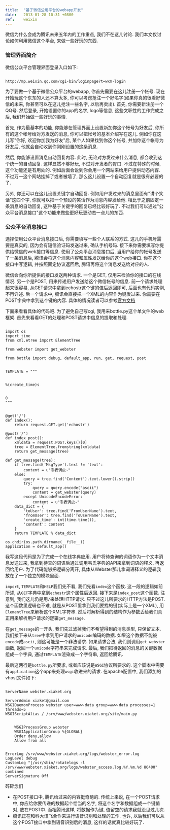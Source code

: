 ```yaml
---
title:  "基于微信公用平台的webapp开发"
date:   2013-01-28 10:31 +0800
ref:    weixin
---
```


微信为什么会成为腾讯未来五年内的工作重点, 我们不在这儿讨论. 我们本文仅讨论如何利用微信这个平台, 来做一些好玩的东西.

### 管理界面简介

微信公众平台管理界面登录入口如下:

<pre class="code"><code>
http://mp.weixin.qq.com/cgi-bin/loginpage?t=wxm-login
</code></pre>

为了要做一个基于微信公众平台的webapp, 你首先需要在这儿注册一个帐号. 现在开始玩这个东东的人还不算太多, 你可以考虑抢注一个好名字(如果你真的很看好微信的未来, 你甚至可以在这儿抢注一些名字, 以后再卖出). 首先, 你需要新注册一个QQ号. 然后登录, 开始设置你的app的名字, logo等信息, 这些文职性的工作完成之后, 我们开始做一些好玩的事情.

首先, 作为最基本的功能, 你能够在管理界面上设置新加你这个帐号为好友后, 你所有的这个帐号给对方发送的消息, 你可以把帐号的基本介绍写在这儿. 例如你在这儿写"你好, 欢迎你加我为好友"后, 某个人如果找到你这个帐号, 并加你这个帐号为好友后, 他就会自动收到你刚刚设置的这条消息.

然后, 你能够设置消息自动回复内容. 此时, 无论对方发过来什么消息, 都会收到这个统一的自动回复. 这样显然不够好玩, 不过对开发者的胃口. 不过在特殊的时候, 这个功能还是有用处的. 例如后面会说到你会用一个网站来给用户提供动态内容. 不过万一这个网站挂掉了或者被墙了, 那么这儿设置一个自动回复就是很有必要的了.

另外, 你还可以在这儿设置关键字自动回复. 例如用户发过来的消息里面有"讲个笑话"这四个字, 你就可以把一个预设的笑话作为消息内容发给他. 相比于之前固定一条消息的自动回复, 这种基于关键字的回复已经比较好玩了. 不过我们可以通过"公众平台消息接口"这个功能来做些更好玩更动态一点儿的东西.

### 公众平台消息接口

选择使用公众平台消息接口后, 你需要填写一些个人联系的方式. 这儿的手机号需要是真实的, 因为会有短信验证码发送过来, 确认手机号码. 接下来你需要填写你提供给微信的web接口等信息. 使用了公众平台消息接口后, 当用户给你的帐号发送了一条消息后, 腾讯会将这个消息内容和属性发送给你的这个web接口. 你在这个接口中写逻辑, 并按照固定协议返回后, 腾讯再将这个消息发送给对应的人.

微信会向你所提供的接口发送两种请求. 一个是GET, 仅用来检验你的接口的在线情况. 另一个是POST, 用来传递用户发送给这个微信帐号的信息. 前一个请求处理起来很容易, 从GET请求中拿到echostr这个键的值后返回即可, 后面也有代码实例, 不再详述. 后一个请求中, 腾讯会直接把一个XML的内容作为键发过来. 你需要在POST字典中拿到这个键的内容. 具体的情况读者可以参考[官方文档](http://mp.weixin.qq.com/cgi-bin/readtemplate?t=wxm-callbackapi-doc&lang=zh_CN)

下面来看看具体的代码吧. 为了避免自己写cgi, 我用来bottle.py这个单文件的web框架. 首先来看看GET的处理和POST请求中信息的提取和处理.

<pre class="code" data-lang="python"><code>
import os
import time
from xml.etree import ElementTree

from webster import get_webster

from bottle import debug, default_app, run, get, request, post


TEMPLATE = """<xml>
<ToUserName><![CDATA[%(toUser)s]]></ToUserName>
<FromUserName><![CDATA[%(fromUser)s]]></FromUserName>
<CreateTime>%(create_time)s</CreateTime>
<MsgType><![CDATA[text]]></MsgType>
<Content><![CDATA[%(content)s]]></Content>
<FuncFlag>0</FuncFlag>
</xml>"""


@get('/')
def index():
    return request.GET.get('echostr')

@post('/')
def index_post():
    xmldata = request.POST.keys()[0]
    tree = ElementTree.fromstring(xmldata)
    return get_message(tree)

def get_message(tree):
    if tree.find('MsgType').text != 'text':
        content = u"乖表调皮~"
    else:
        query = tree.find('Content').text.lower().strip()
        try:
            query = query.encode("ascii")
            content = get_webster(query)
        except UnicodeEncodeError:
            content = u"乖表调皮~"
    data_dict = {
        'toUser': tree.find('FromUserName').text,
        'fromUser': tree.find('ToUserName').text,
        'create_time': int(time.time()),
        'content': content
    }
    return TEMPLATE % data_dict

os.chdir(os.path.dirname(__file__))
application = default_app()
</code></pre>

我写这段代码是为了完成一个在线字典应用. 用户将待查询的词语作为一个文本消息发送过来, 我拿到待查的词语后通过调用韦氏字典的API来拿到词语的释义, 再返回给用户. 为了代码能够把逻辑分离开, 具体从Webster那儿拿词语释义的逻辑我放在了一个独立的模块里面.

`import`, `TEMPLATE`和`HELP`我们先不看, 我们先看`index`这个函数. 这一段的逻辑如前所述, 从`GET`字典中拿到`echostr`这个属性后返回. 接下来是`index_post`这个函数. 注意到, 我们这儿仍是用`/`来处理HTTP请求. 只不过这儿所要求的HTTP方法是POST. 这个函数里逻辑也不难, 就是从POST里拿到我们要找的键(实际上是一个XML), 用`ElementTree`来解析这个XML字符串. 然后将解析得到的结构作为参数丢给我们真正用来解析用户请求的逻辑`get_message`.

在`get_message`的一开头, 我们先过滤掉我们不希望得到的消息类型, 只保留文本. 我们接下来从`tree`中拿到用户请求的`unicode`编码的数据. 如果这个数据不能被`encode`成`ascii`, 则这可能是一个非法请求. 如果请求合法, 我们则调用`get_webster`函数, 返回一个`unicode`字符串来完成请求. 最后, 我们把待返回的消息的关键数据组成一个字典, 通过`TEMPLATE`渲染成一个字符串, 返回给腾讯.

最后这两行是`bottle.py`所要求, 或者应该说是`WSGI`协议所要求的. 这个脚本中需要有`application`这个app来处理`wsgi`收进来的请求. 在apache配置中, 我们添加的vhost文件如下:

<pre class="code"><code>
ServerName webster.xiaket.org

ServerAdmin xiaket@gmail.com
WSGIDaemonProcess webster user=www-data group=www-data processes=1 threads=5
WSGIScriptAlias / /srv/www/webster.xiaket.org/site/main.py

<Directory /home/apache/webster>
    WSGIProcessGroup webster
    WSGIApplicationGroup %{GLOBAL}
    Order deny,allow
    Allow from all
</Directory>

ErrorLog /srv/www/webster.xiaket.org/logs/webster_error.log
LogLevel debug
CustomLog "|/usr/sbin/rotatelogs -l /srv/www/webster.xiaket.org/logs/webster_access.log.%Y.%m.%d 86400" combined
ServerSignature Off
</code></pre>

碎碎念们

* 在POST接口中, 腾讯给过来的内容挺奇葩的. 传统上来说, 在一个POST请求中, 你应给你要传递的数据起个恰当的名字, 将这个名字和数据组成一个键值对, 放在POST中. 而相腾讯这样, 将数据作为键, 值留空的请求我就没见过几次.
* 腾讯正在和科大讯飞合作来进行语音识别和处理的工作. 也许, 以后我们可以从这个POST接口中拿到语音识别后的消息, 这样的话就真比较好玩了.
